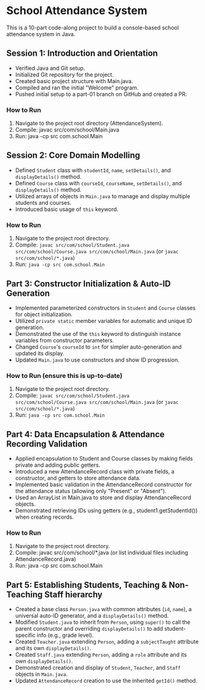 # School Attendance System
This is a 10-part code-along project to build a console-based school attendance system in Java.

## Session 1: Introduction and Orientation
- Verified Java and Git setup.
- Initialized Git repository for the project.
- Created basic project structure with Main.java.
- Compiled and ran the initial "Welcome" program.
- Pushed initial setup to a part-01 branch on GitHub and created a PR.

### How to Run
1. Navigate to the project root directory (AttendanceSystem).
2. Compile: javac src/com/school/Main.java
3. Run: java -cp src com.school.Main

## Session 2: Core Domain Modelling
- Defined `Student` class with `studentId`, `name`, `setDetails()`, and `displayDetails()` method.
- Defined `Course` class with `courseId`, `courseName`, `setDetails()`, and `displayDetails()` method.
- Utilized arrays of objects in `Main.java` to manage and display multiple students and courses.
- Introduced basic usage of `this` keyword.

### How to Run
1. Navigate to the project root directory.
2. Compile: `javac src/com/school/Student.java src/com/school/Course.java src/com/school/Main.java` (or `javac src/com/school/*.java`)
3. Run: `java -cp src com.school.Main`

## Part 3: Constructor Initialization & Auto-ID Generation
- Implemented parameterized constructors in `Student` and `Course` classes for object initialization.
- Utilized `private static` member variables for automatic and unique ID generation.
- Demonstrated the use of the `this` keyword to distinguish instance variables from constructor parameters.
- Changed `Course`'s `courseId` to `int` for simpler auto-generation and updated its display.
- Updated `Main.java` to use constructors and show ID progression.

### How to Run (ensure this is up-to-date)
1. Navigate to the project root directory.
2. Compile: `javac src/com/school/Student.java src/com/school/Course.java src/com/school/Main.java` (or `javac src/com/school/*.java`)
3. Run: `java -cp src com.school.Main`

## Part 4: Data Encapsulation & Attendance Recording Validation
- Applied encapsulation to Student and Course classes by making fields private and adding public getters.
- Introduced a new AttendanceRecord class with private fields, a constructor, and getters to store attendance data.
- Implemented basic validation in the AttendanceRecord constructor for the attendance status (allowing only "Present" or "Absent").
- Used an ArrayList in Main.java to store and display AttendanceRecord objects.
- Demonstrated retrieving IDs using getters (e.g., student1.getStudentId()) when creating records.

### How to Run
1. Navigate to the project root directory.
2. Compile: javac src/com/school/*.java (or list individual files including AttendanceRecord.java)
3. Run: java -cp src com.school.Main

## Part 5: Establishing Students, Teaching & Non-Teaching Staff hierarchy
- Created a base class `Person.java` with common attributes (`id`, `name`), a universal auto-ID generator, and a `displayDetails()` method.
- Modified `Student.java` to inherit from `Person`, using `super()` to call the parent constructor and overriding `displayDetails()` to add student-specific info (e.g., grade level).
- Created `Teacher.java` extending `Person`, adding a `subjectTaught` attribute and its own `displayDetails()`.
- Created `Staff.java` extending `Person`, adding a `role` attribute and its own `displayDetails()`.
- Demonstrated creation and display of `Student`, `Teacher`, and `Staff` objects in `Main.java`.
- Updated `AttendanceRecord` creation to use the inherited `getId()` method.
